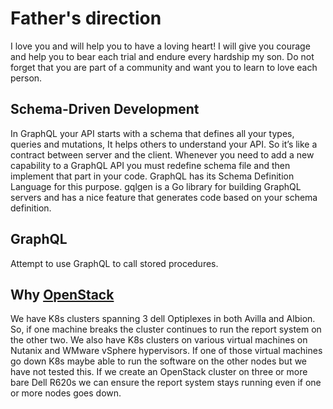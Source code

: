 
# Father's direction

I love you and will help you to have a loving heart!  I will give you courage and help you to bear each trial and endure every hardship my son.  Do not forget that you are part of a community and want you to learn to love each person.

## Schema-Driven Development

In GraphQL your API starts with a schema that defines all your types, queries and mutations, It helps others to understand your API. So it’s like a contract between server and the client. Whenever you need to add a new capability to a GraphQL API you must redefine schema file and then implement that part in your code. GraphQL has its Schema Definition Language for this purpose. gqlgen is a Go library for building GraphQL servers and has a nice feature that generates code based on your schema definition.

## GraphQL

Attempt to use GraphQL to call stored procedures.

## Why **[OpenStack](https://microstack.run/)**

We have K8s clusters spanning 3 dell Optiplexes in both Avilla and Albion. So, if one machine breaks the cluster continues to run the report system on the other two.  We also have K8s clusters on various virtual machines on Nutanix and WMware vSphere hypervisors. If one of those virtual machines go down K8s maybe able to run the software on the other nodes but we have not tested this.  If we create an OpenStack cluster on three or more bare Dell R620s we can ensure the report system stays running even if one or more nodes goes down.